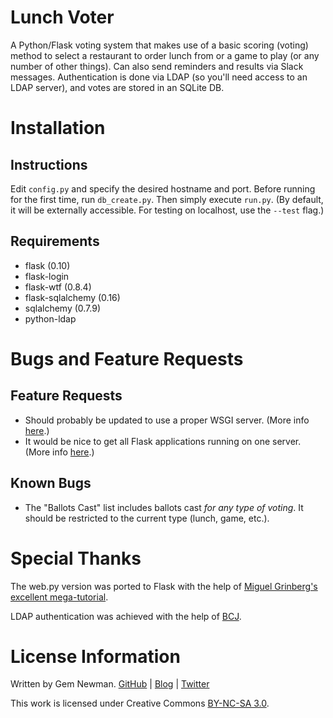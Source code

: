 Lunch Voter
===========

A Python/Flask voting system that makes use of a basic scoring (voting) method to select a restaurant to order lunch from or a game to play (or any number of other things). Can also send reminders and results via Slack messages. Authentication is done via LDAP (so you'll need access to an LDAP server), and votes are stored in an SQLite DB.

Installation
============

Instructions
------------

Edit `config.py` and specify the desired hostname and port. Before running for the first time, run `db_create.py`. Then simply execute `run.py`. (By default, it will be externally accessible. For testing on localhost, use the `--test` flag.)

Requirements
------------

* flask (0.10)
* flask-login
* flask-wtf (0.8.4)
* flask-sqlalchemy (0.16)
* sqlalchemy (0.7.9)
* python-ldap

Bugs and Feature Requests
=========================

Feature Requests
----------------

* Should probably be updated to use a proper WSGI server. (More info [here](http://flask.pocoo.org/docs/0.10/deploying/#deployment).)
* It would be nice to get all Flask applications running on one server. (More info [here](http://flask.pocoo.org/docs/0.10/patterns/appdispatch/#combining-applications).)

Known Bugs
----------

* The "Ballots Cast" list includes ballots cast *for any type of voting*. It should be restricted to the current type (lunch, game, etc.).

Special Thanks
==============

The web.py version was ported to Flask with the help of [Miguel Grinberg's excellent mega-tutorial](http://blog.miguelgrinberg.com/post/the-flask-mega-tutorial-part-i-hello-world).

LDAP authentication was achieved with the help of [BCJ](https://github.com/bcj).

License Information
===================

Written by Gem Newman. [GitHub](https://github.com/spurll/) | [Blog](http://www.startleddisbelief.com) | [Twitter](https://twitter.com/spurll)

This work is licensed under Creative Commons [BY-NC-SA 3.0](https://creativecommons.org/licenses/by-nc-sa/3.0/).
